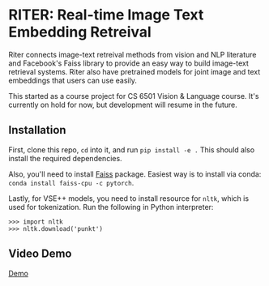 # RITER: Real-time Image Text Embedding Retreival
Riter connects image-text retreival methods from vision and NLP literature and Facebook's Faiss library to provide an easy way to build image-text retrieval systems. Riter also have pretrained models for joint image and text embeddings that users can use easily.

This started as a course project for CS 6501 Vision & Language course. It's currently on hold for now, but development will resume in the future. 

## Installation
First, clone this repo, `cd` into it, and run `pip install -e .` This should also install the required dependencies. 

Also, you'll need to install [Faiss](https://github.com/facebookresearch/faiss) package. Easiest way is to install via conda: `conda install faiss-cpu -c pytorch`. 

Lastly, for VSE++ models, you need to install resource for `nltk`, which is used for tokenization. Run the following in Python interpreter:
```
>>> import nltk
>>> nltk.download('punkt')
```

## Video Demo

[Demo](https://www.youtube.com/watch?v=Rp7vR6k1Vvg)
